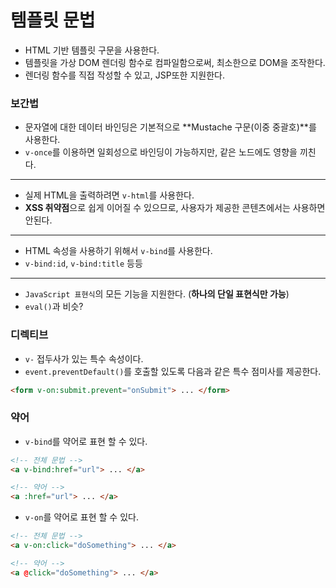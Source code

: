 # 템플릿 문법

- HTML 기반 템플릿 구문을 사용한다.
- 템플릿을 가상 DOM 렌더링 함수로 컴파일함으로써, 최소한으로 DOM을 조작한다.
- 렌더링 함수를 직접 작성할 수 있고, JSP또한 지원한다.

### 보간법

- 문자열에 대한 데이터 바인딩은 기본적으로 **Mustache 구문(이중 중괄호)**를 사용한다.
- `v-once`를 이용하면 일회성으로 바인딩이 가능하지만, 같은 노드에도 영향을 끼친다.

------------------

- 실제 HTML을 출력하려면 `v-html`를 사용한다.
- **XSS 취약점**으로 쉽게 이어질 수 있으므로, 사용자가 제공한 콘텐츠에서는 사용하면 안된다.

------------------

- HTML 속성을 사용하기 위해서 `v-bind`를 사용한다.
- `v-bind:id`, `v-bind:title` 등등

------------------

- `JavaScript 표현식`의 모든 기능을 지원한다. (**하나의 단일 표현식만 가능**)
- `eval()`과 비슷?

### 디렉티브

- `v-` 접두사가 있는 특수 속성이다.
- `event.preventDefault()`를 호출할 있도록 다음과 같은 특수 점미사를 제공한다.

```html
<form v-on:submit.prevent="onSubmit"> ... </form>
```

### 약어

- `v-bind`를 약어로 표현 할 수 있다.

```html
<!-- 전체 문법 -->
<a v-bind:href="url"> ... </a>

<!-- 약어 -->
<a :href="url"> ... </a>
```

- `v-on`를 약어로 표현 할 수 있다.

```html
<!-- 전체 문법 -->
<a v-on:click="doSomething"> ... </a>

<!-- 약어 -->
<a @click="doSomething"> ... </a>
```
